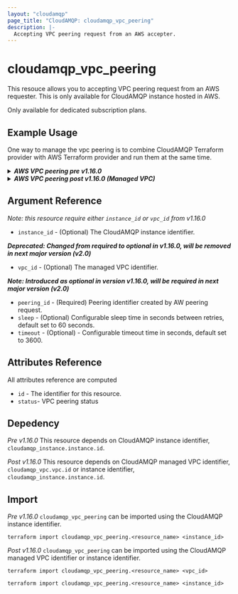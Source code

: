 ```yaml
---
layout: "cloudamqp"
page_title: "CloudAMQP: cloudamqp_vpc_peering"
description: |-
  Accepting VPC peering request from an AWS accepter.
---
```


# cloudamqp_vpc_peering

This resouce allows you to accepting VPC peering request from an AWS requester. This is only available for CloudAMQP instance hosted in AWS.

Only available for dedicated subscription plans.

## Example Usage

One way to manage the vpc peering is to combine CloudAMQP Terraform provider with AWS Terraform provider and run them at the same time.

<details>
  <summary>
    <b>
      <i>AWS VPC peering pre v1.16.0</i>
    </b>
  </summary>

```hcl
# Configure CloudAMQP provider
provider "cloudamqp" {
  apikey = var.cloudamqp_customer_api_key
}

# CloudAMQP - new instance, need to be created with a vpc
resource "cloudamqp_instance" "instance" {
  name   = "terraform-vpc-accepter"
  plan   = "bunny-1"
  region = "amazon-web-services::us-east-1"
  tags   = ["terraform"]
  rmq_version = "3.9.14"
  vpc_subnet = "10.40.72.0/24"
}

# CloudAMQP - Extract vpc information
data "cloudamqp_vpc_info" "vpc_info" {
  instance_id = cloudamqp_instance.instance.id
}

# Configure AWS provider
provider "aws" {
  region = var.aws_region
  access_key = var.aws_access_key
  secret_key = var.aws_secret_key
}

# AWS - retreive instance to get subnet identifier
data "aws_instance" "aws_instance" {
  provider = aws

  instance_tags = {
    Name   = var.aws_instance_name
  }
}

# AWS - retrieve subnet
data "aws_subnet" "subnet" {
  provider = aws
  id = data.aws_instance.aws_instance.subnet_id
}

# AWS - Create peering request
resource "aws_vpc_peering_connection" "aws_vpc_peering" {
  provider = aws
  vpc_id = data.aws_subnet.subnet.vpc_id
  peer_vpc_id = data.cloudamqp_vpc_info.vpc_info.id
  peer_owner_id = data.cloudamqp_vpc_info.vpc_info.owner_id
  tags = { Name = var.aws_peering_name }
}

# CloudAMQP - accept the peering request
resource "cloudamqp_vpc_peering" "vpc_accept_peering" {
  instance_id = cloudamqp_instance.instance.id
  peering_id = aws_vpc_peering_connection.aws_vpc_peering.id
}

# AWS - retrieve the route table created in AWS
data "aws_route_table" "route_table" {
  provider = aws
  vpc_id = data.aws_subnet.subnet.vpc_id
}

# AWS - Once the peering request is accepted, configure routing table on accepter to allow traffic
resource "aws_route" "accepter_route" {
  provider = aws
  route_table_id = data.aws_route_table.route_table.route_table_id
  destination_cidr_block = cloudamqp_instance.instance.vpc_subnet
  vpc_peering_connection_id = aws_vpc_peering_connection.aws_vpc_peering.id
}
```
</details>

<details>
  <summary>
    <b>
      <i>AWS VPC peering post v1.16.0 (Managed VPC)</i>
    </b>
  </summary>

```hcl
# Configure CloudAMQP provider
provider "cloudamqp" {
  apikey = var.cloudamqp_customer_api_key
}

# CloudAMQP - Managed VPC resource
resource "cloudamqp_vpc" "vpc" {
  name = "<VPC name>"
  region = "amazon-web-services::us-east-1"
  subnet = "10.56.72.0/24"
  tags = []
}

# CloudAMQP - new instance, need to be created with a vpc
resource "cloudamqp_instance" "instance" {
  name   = "terraform-vpc-accepter"
  plan   = "bunny-1"
  region = "amazon-web-services::us-east-1"
  nodes  = 1
  tags   = ["terraform"]
  rmq_version = "3.9.14"
  vpc_id = cloudamqp_vpc.vpc.id
}

# CloudAMQP - Extract vpc information
data "cloudamqp_vpc_info" "vpc_info" {
  vpc_id = cloudamqp_vpc.vpc.id
  # vpc_id prefered over instance_id
  # instance_id = cloudamqp_instance.instance.id
}

# Configure AWS provider
provider "aws" {
  region = var.aws_region
  access_key = var.aws_access_key
  secret_key = var.aws_secret_key
}

# AWS - retreive instance to get subnet identifier
data "aws_instance" "aws_instance" {
  provider = aws

  instance_tags = {
    Name   = var.aws_instance_name
  }
}

# AWS - retrieve subnet
data "aws_subnet" "subnet" {
  provider = aws
  id = data.aws_instance.aws_instance.subnet_id
}

# AWS - Create peering request
resource "aws_vpc_peering_connection" "aws_vpc_peering" {
  provider = aws
  vpc_id = data.aws_subnet.subnet.vpc_id
  peer_vpc_id = data.cloudamqp_vpc_info.vpc_info.id
  peer_owner_id = data.cloudamqp_vpc_info.vpc_info.owner_id
  tags = { Name = var.aws_peering_name }
}

# CloudAMQP - accept the peering request
resource "cloudamqp_vpc_peering" "vpc_accept_peering" {
  vpc_id = cloudamqp_vpc.vpc.id
  # vpc_id prefered over instance_id
  # instance_id = cloudamqp_instance.instance.id
  peering_id = aws_vpc_peering_connection.aws_vpc_peering.id
  sleep = 30
  timeout = 600
}

# AWS - retrieve the route table created in AWS
data "aws_route_table" "route_table" {
  provider = aws
  vpc_id = data.aws_subnet.subnet.vpc_id
}

# AWS - Once the peering request is accepted, configure routing table on accepter to allow traffic
resource "aws_route" "accepter_route" {
  provider = aws
  route_table_id = data.aws_route_table.route_table.route_table_id
  destination_cidr_block = cloudamqp_instance.instance.vpc_subnet
  vpc_peering_connection_id = aws_vpc_peering_connection.aws_vpc_peering.id
}
```
 </details>

## Argument Reference

 *Note: this resource require either `instance_id` or `vpc_id` from v1.16.0*

* `instance_id` - (Optional) The CloudAMQP instance identifier.

 ***Deprecated: Changed from required to optional in v1.16.0, will be removed in next major version (v2.0)***

* `vpc_id` - (Optional) The managed VPC identifier.

 ***Note: Introduced as optional in version v1.16.0, will be required in next major version (v2.0)***

* `peering_id` - (Required) Peering identifier created by AW peering request.
* `sleep` - (Optional) Configurable sleep time in seconds between retries, default set to 60 seconds.
* `timeout` - (Optional) - Configurable timeout time in seconds, default set to 3600.

## Attributes Reference

All attributes reference are computed

* `id`  - The identifier for this resource.
* `status`- VPC peering status

## Depedency

*Pre v1.16.0*
This resource depends on CloudAMQP instance identifier, `cloudamqp_instance.instance.id`.

*Post v1.16.0*
This resource depends on CloudAMQP managed VPC identifier, `cloudamqp_vpc.vpc.id` or instance identifier, `cloudamqp_instance.instance.id`.

## Import

*Pre v1.16.0*
`cloudamqp_vpc_peering` can be imported using the CloudAMQP instance identifier.

`terraform import cloudamqp_vpc_peering.<resource_name> <instance_id>`

*Post v1.16.0*
`cloudamqp_vpc_peering` can be imported using the CloudAMQP managed VPC identifier or instance identifier.

`terraform import cloudamqp_vpc_peering.<resource_name> <vpc_id>`

`terraform import cloudamqp_vpc_peering.<resource_name> <instance_id>`
